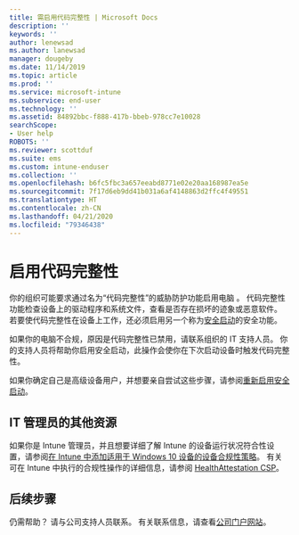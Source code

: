 ```yaml
---
title: 需启用代码完整性 | Microsoft Docs
description: ''
keywords: ''
author: lenewsad
ms.author: lanewsad
manager: dougeby
ms.date: 11/14/2019
ms.topic: article
ms.prod: ''
ms.service: microsoft-intune
ms.subservice: end-user
ms.technology: ''
ms.assetid: 84892bbc-f888-417b-bbeb-978cc7e10028
searchScope:
- User help
ROBOTS: ''
ms.reviewer: scottduf
ms.suite: ems
ms.custom: intune-enduser
ms.collection: ''
ms.openlocfilehash: b6fc5fbc3a657eeabd8771e02e20aa168987ea5e
ms.sourcegitcommit: 7f17d6eb9dd41b031a6af4148863d2ffc4f49551
ms.translationtype: HT
ms.contentlocale: zh-CN
ms.lasthandoff: 04/21/2020
ms.locfileid: "79346438"
---
```

# <a name="enable-code-integrity"></a>启用代码完整性

你的组织可能要求通过名为“代码完整性”的威胁防护功能启用电脑  。 代码完整性功能检查设备上的驱动程序和系统文件，查看是否存在损坏的迹象或恶意软件。 若要使代码完整性在设备上工作，还必须启用另一个称为[安全启动](https://docs.microsoft.com/windows/security/information-protection/secure-the-windows-10-boot-process#secure-boot)的安全功能。

如果你的电脑不合规，原因是代码完整性已禁用，请联系组织的 IT 支持人员。 你的支持人员将帮助你启用安全启动，此操作会使你在下次启动设备时触发代码完整性。 

如果你确定自己是高级设备用户，并想要亲自尝试这些步骤，请参阅[重新启用安全启动](https://docs.microsoft.com/windows-hardware/manufacture/desktop/disabling-secure-boot#re-enable-secure-boot)。

## <a name="additional-resources-for-it-administrators"></a>IT 管理员的其他资源

如果你是 Intune 管理员，并且想要详细了解 Intune 的设备运行状况符合性设置，请参阅[在 Intune 中添加适用于 Windows 10 设备的设备合规性策略](https://docs.microsoft.com/intune/protect/compliance-policy-create-windows)。 有关可在 Intune 中执行的合规性操作的详细信息，请参阅 [HealthAttestation CSP](https://docs.microsoft.com/windows/client-management/mdm/healthattestation-csp#step-8-take-appropriate-policy-action-based-on-evaluation-results)。  

## <a name="next-steps"></a>后续步骤

仍需帮助？ 请与公司支持人员联系。 有关联系信息，请查看[公司门户网站](https://go.microsoft.com/fwlink/?linkid=2010980)。
